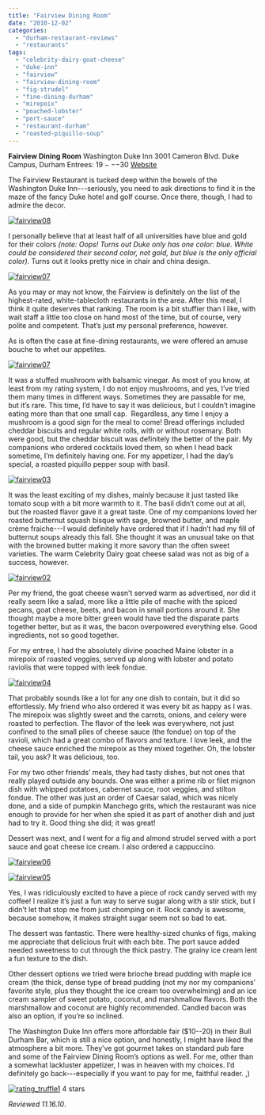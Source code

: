 ```yaml
---
title: "Fairview Dining Room"
date: "2010-12-02"
categories:
  - "durham-restaurant-reviews"
  - "restaurants"
tags:
  - "celebrity-dairy-goat-cheese"
  - "duke-inn"
  - "fairview"
  - "fairview-dining-room"
  - "fig-strudel"
  - "fine-dining-durham"
  - "mirepoix"
  - "poached-lobster"
  - "port-sauce"
  - "restaurant-durham"
  - "roasted-piquillo-soup"
---
```


**Fairview Dining Room** Washington Duke Inn 3001 Cameron Blvd. Duke Campus, Durham Entrees: $19---$30 [Website](http://www.washingtondukeinn.com/Dining/fairview.asp)

The Fairview Restaurant is tucked deep within the bowels of the Washington Duke Inn---seriously, you need to ask directions to find it in the maze of the fancy Duke hotel and golf course. Once there, though, I had to admire the decor.

[![](http://s3.amazonaws.com/thegourmez-wpmedia/2010/12/fairview08.jpg "fairview08")](http://s3.amazonaws.com/thegourmez-wpmedia/2010/12/fairview08.jpg)

I personally believe that at least half of all universities have blue and gold for their colors _(note: Oops! Turns out Duke only has one color: blue. White could be considered their second color, not gold, but blue is the only official color)._ Turns out it looks pretty nice in chair and china design.

[![](http://s3.amazonaws.com/thegourmez-wpmedia/2010/12/fairview07.jpg "fairview07")](http://s3.amazonaws.com/thegourmez-wpmedia/2010/12/fairview07.jpg)

As you may or may not know, the Fairview is definitely on the list of the highest-rated, white-tablecloth restaurants in the area. After this meal, I think it quite deserves that ranking. The room is a bit stuffier than I like, with wait staff a little too close on hand most of the time, but of course, very polite and competent. That’s just my personal preference, however.

As is often the case at fine-dining restaurants, we were offered an amuse bouche to whet our appetites.

[![](http://s3.amazonaws.com/thegourmez-wpmedia/2010/12/fairview01.jpg "fairview07")](http://s3.amazonaws.com/thegourmez-wpmedia/2010/12/fairview08.jpg)

It was a stuffed mushroom with balsamic vinegar. As most of you know, at least from my rating system, I do not enjoy mushrooms, and yes, I’ve tried them many times in different ways. Sometimes they are passable for me, but it’s rare. This time, I’d have to say it was delicious, but I couldn’t imagine eating more than that one small cap.  Regardless, any time I enjoy a mushroom is a good sign for the meal to come! Bread offerings included cheddar biscuits and regular white rolls, with or without rosemary. Both were good, but the cheddar biscuit was definitely the better of the pair. My companions who ordered cocktails loved them, so when I head back sometime, I’m definitely having one. For my appetizer, I had the day’s special, a roasted piquillo pepper soup with basil.

[![](http://s3.amazonaws.com/thegourmez-wpmedia/2010/12/fairview03.jpg "fairview03")](http://s3.amazonaws.com/thegourmez-wpmedia/2010/12/fairview03.jpg)

It was the least exciting of my dishes, mainly because it just tasted like tomato soup with a bit more warmth to it. The basil didn’t come out at all, but the roasted flavor gave it a great taste. One of my companions loved her roasted butternut squash bisque with sage, browned butter, and maple crème fraiche---I would definitely have ordered that if I hadn’t had my fill of butternut soups already this fall. She thought it was an unusual take on that with the browned butter making it more savory than the often sweet varieties. The warm Celebrity Dairy goat cheese salad was not as big of a success, however.

[![](http://s3.amazonaws.com/thegourmez-wpmedia/2010/12/fairview02.jpg "fairview02")](http://s3.amazonaws.com/thegourmez-wpmedia/2010/12/fairview02.jpg)

Per my friend, the goat cheese wasn’t served warm as advertised, nor did it really seem like a salad, more like a little pile of mache with the spiced pecans, goat cheese, beets, and bacon in small portions around it. She thought maybe a more bitter green would have tied the disparate parts together better, but as it was, the bacon overpowered everything else. Good ingredients, not so good together.

For my entree, I had the absolutely divine poached Maine lobster in a mirepoix of roasted veggies, served up along with lobster and potato raviolis that were topped with leek fondue.

[![](http://s3.amazonaws.com/thegourmez-wpmedia/2010/12/fairview04.jpg "fairview04")](http://s3.amazonaws.com/thegourmez-wpmedia/2010/12/fairview04.jpg)

That probably sounds like a lot for any one dish to contain, but it did so effortlessly. My friend who also ordered it was every bit as happy as I was. The mirepoix was slightly sweet and the carrots, onions, and celery were roasted to perfection. The flavor of the leek was everywhere, not just confined to the small piles of cheese sauce (the fondue) on top of the ravioli, which had a great combo of flavors and texture. I love leek, and the cheese sauce enriched the mirepoix as they mixed together. Oh, the lobster tail, you ask? It was delicious, too.

For my two other friends’ meals, they had tasty dishes, but not ones that really played outside any bounds. One was either a prime rib or filet mignon dish with whipped potatoes, cabernet sauce, root veggies, and stilton fondue. The other was just an order of Caesar salad, which was nicely done, and a side of pumpkin Manchego grits, which the restaurant was nice enough to provide for her when she spied it as part of another dish and just had to try it. Good thing she did; it was great!

Dessert was next, and I went for a fig and almond strudel served with a port sauce and goat cheese ice cream. I also ordered a cappuccino.

[![](http://s3.amazonaws.com/thegourmez-wpmedia/2010/12/fairview06.jpg "fairview06")](http://s3.amazonaws.com/thegourmez-wpmedia/2010/12/fairview06.jpg)

[![](http://s3.amazonaws.com/thegourmez-wpmedia/2010/12/fairview05.jpg "fairview05")](http://s3.amazonaws.com/thegourmez-wpmedia/2010/12/fairview05.jpg)

Yes, I was ridiculously excited to have a piece of rock candy served with my coffee! I realize it’s just a fun way to serve sugar along with a stir stick, but I didn’t let that stop me from just chomping on it. Rock candy is awesome, because somehow, it makes straight sugar seem not so bad to eat.

The dessert was fantastic. There were healthy-sized chunks of figs, making me appreciate that delicious fruit with each bite. The port sauce added needed sweetness to cut through the thick pastry. The grainy ice cream lent a fun texture to the dish.

Other dessert options we tried were brioche bread pudding with maple ice cream (the thick, dense type of bread pudding (not my nor my companions’ favorite style, plus they thought the ice cream too overwhelming) and an ice cream sampler of sweet potato, coconut, and marshmallow flavors. Both the marshmallow and coconut are highly recommended. Candied bacon was also an option, if you’re so inclined.

The Washington Duke Inn offers more affordable fair ($10--20) in their Bull Durham Bar, which is still a nice option, and honestly, I might have liked the atmosphere a bit more. They’ve got gourmet takes on standard pub fare and some of the Fairview Dining Room’s options as well. For me, other than a somewhat lackluster appetizer, I was in heaven with my choices. I’d definitely go back---especially if you want to pay for me, faithful reader. ,)




<div class="caption">

[![](http://s3.amazonaws.com/thegourmez-wpmedia/2009/02/rating_truffle1.gif "rating_truffle1")](http://s3.amazonaws.com/thegourmez-wpmedia/2009/02/rating_truffle1.gif) 4 stars</div>


_Reviewed 11.16.10_.
